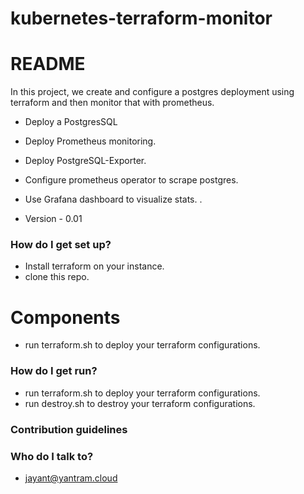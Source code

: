 # kubernetes-terraform-monitor
# README #
In this project, we create and configure a postgres deployment using terraform and then monitor that with prometheus.

* Deploy a PostgresSQL 
* Deploy Prometheus monitoring.
* Deploy PostgreSQL-Exporter.
* Configure prometheus operator to scrape postgres.
* Use Grafana dashboard to visualize stats. .

* Version - 0.01

### How do I get set up? ###
* Install terraform on your instance. 
* clone this repo.

# Components #
* run terraform.sh to deploy your terraform configurations.

### How do I get run?
* run terraform.sh to deploy your terraform configurations.
* run destroy.sh to destroy your terraform configurations.


### Contribution guidelines ###


### Who do I talk to? ###
* jayant@yantram.cloud